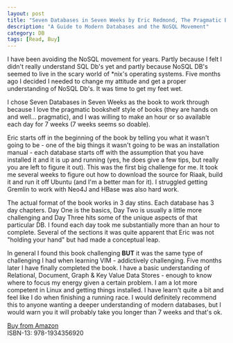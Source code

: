 ```yaml
---
layout: post
title: "Seven Databases in Seven Weeks by Eric Redmond, The Pragmatic Bookshelf"
description: "A Guide to Modern Databases and the NoSQL Movement"
category: DB
tags: [Read, Buy]
---
```

I have been avoiding the NoSQL movement for years. Partly because I felt I didn't really understand SQL Db's yet and partly because NoSQL DB's seemed to live in the scary world of *nix's operating systems. Five months ago I decided I needed to change my attitude and get a proper understanding of NoSQL Db's. It was time to get my feet wet.

I chose Seven Databases in Seven Weeks as the book to work through because I love the pragmatic bookshelf style of books (they are hands on and well... pragmatic), and I was willing to make an hour or so available each day for 7 weeks (7 weeks seems so doable). 

Eric starts off in the beginning of the book by telling you what it wasn't going to be - one of the big things it wasn't going to be was an installation manual - each database starts off with the assumption that you have installed it and it is up and running (yes, he does give a few tips, but really you are left to figure it out). This was the first big challenge for me. It took me several weeks to figure out how to download the source for Riaak, build it and run it off Ubuntu (and I'm a better man for it). I struggled getting Gremlin to work with Neo4J and HBase was also hard work.

The actual format of the book works in 3 day stins. Each database has 3 day chapters. Day One is the basics, Day Two is usually a little more challenging and Day Three hits some of the unique aspects of that particular DB. I found each day took me substantially more than an hour to complete. Several of the sections it was quite apparent that Eric was not "holding your hand" but had made a conceptual leap. 

In general I found this book challenging **BUT** it was the same type of challenging I had when learning VIM - addictively challenging. Five months later I have finally completed the book. I have a basic understanding of Relational, Document, Graph & Key Value Data Stores - enough to know where to focus my energy given a certain problem. I am a lot more competent in Linux and getting things installed. I have learn't quite a bit and feel like I do when finishing a running race. I would definitely recommend this to anyone wanting a deeper understanding of modern databases, but I would warn you it will probably take you longer than 7 weeks and that's ok.

[Buy from Amazon](http://www.amazon.com/Seven-Databases-Weeks-Modern-Movement/dp/1934356921)  
ISBN-13: 978-1934356920

